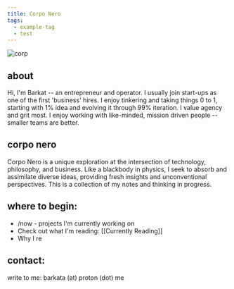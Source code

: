```yaml
---
title: Corpo Nero
tags:
  - example-tag
  - test
---
```

![corp](https://rare-gallery.com/thumbs/915924-painting-nature-of-fear-Nicola-Samori-artwork.jpg)
## about 

Hi, I'm Barkat -- an entrepreneur and operator. I usually join start-ups as one of the first 'business' hires. I enjoy tinkering and taking things 0 to 1, starting with 1% idea and evolving it through 99% iteration. I value agency and grit most. I enjoy working with like-minded, mission driven people -- smaller teams are better.
## corpo nero

Corpo Nero is a unique exploration at the intersection of technology, philosophy, and business. Like a blackbody in physics, I seek to absorb and assimilate diverse ideas, providing fresh insights and unconventional perspectives. This is a collection of my notes and thinking in progress.
## where to begin:

- /now - projects I'm currently working on
- Check out what I'm reading: [[Currently Reading]]
- Why I re


## contact:

write to me: barkata (at) proton (dot) me

